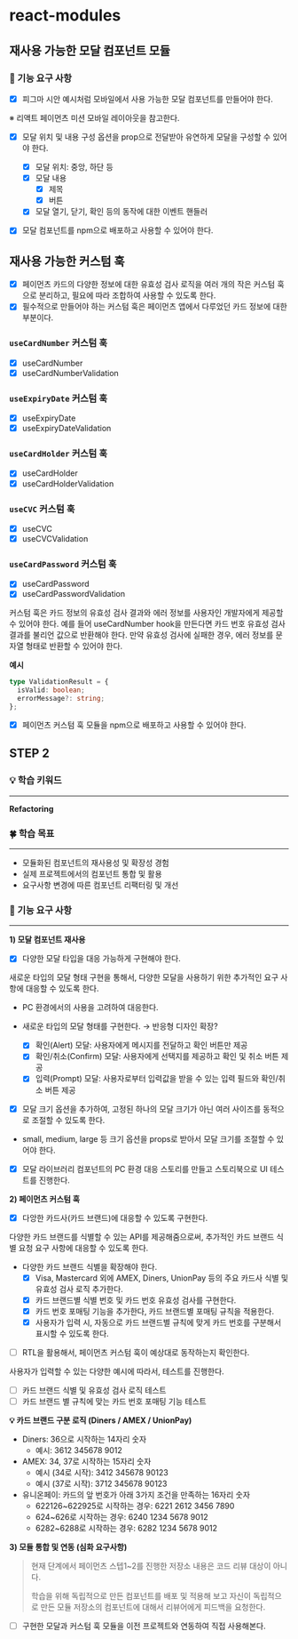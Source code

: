 # react-modules

## 재사용 가능한 모달 컴포넌트 모듈

### 🎯 기능 요구 사항

- [x] 피그마 시안 예시처럼 모바일에서 사용 가능한 모달 컴포넌트를 만들어야 한다.

※ 리액트 페이먼츠 미션 모바일 레이아웃을 참고한다.

- [x] 모달 위치 및 내용 구성 옵션을 prop으로 전달받아 유연하게 모달을 구성할 수 있어야 한다.

  - [x] 모달 위치: 중앙, 하단 등
  - [x] 모달 내용
    - [x] 제목
    - [x] 버튼
  - [x] 모달 열기, 닫기, 확인 등의 동작에 대한 이벤트 핸들러

- [x] 모달 컴포넌트를 npm으로 배포하고 사용할 수 있어야 한다.

## 재사용 가능한 커스텀 훅

- [x] 페이먼츠 카드의 다양한 정보에 대한 유효성 검사 로직을 여러 개의 작은 커스텀 훅으로 분리하고, 필요에 따라 조합하여 사용할 수 있도록 한다.
- [x] 필수적으로 만들어야 하는 커스텀 훅은 페이먼츠 앱에서 다루었던 카드 정보에 대한 부분이다.

### `useCardNumber` 커스텀 훅

- [x] useCardNumber
- [x] useCardNumberValidation

### `useExpiryDate` 커스텀 훅

- [x] useExpiryDate
- [x] useExpiryDateValidation

### `useCardHolder` 커스텀 훅

- [x] useCardHolder
- [x] useCardHolderValidation

### `useCVC` 커스텀 훅

- [x] useCVC
- [x] useCVCValidation

### `useCardPassword` 커스텀 훅

- [x] useCardPassword
- [x] useCardPasswordValidation

커스텀 훅은 카드 정보의 유효성 검사 결과와 에러 정보를 사용자인 개발자에게
제공할 수 있어야 한다. 예를 들어 useCardNumber hook을 만든다면 카드 번호 유효성 검사 결과를 불리언 값으로 반환해야 한다. 만약 유효성 검사에 실패한 경우, 에러 정보를 문자열 형태로 반환할 수 있어야 한다.

**예시**

```ts
type ValidationResult = {
  isValid: boolean;
  errorMessage?: string;
};
```

- [x] 페이먼츠 커스텀 훅 모듈을 npm으로 배포하고 사용할 수 있어야 한다.

## STEP 2

### 💡 학습 키워드

---

**Refactoring**

### 🍀 학습 목표

---

- 모듈화된 컴포넌트의 재사용성 및 확장성 경험
- 실제 프로젝트에서의 컴포넌트 통합 및 활용
- 요구사항 변경에 따른 컴포넌트 리팩터링 및 개선

### 📂 기능 요구 사항

---

**1) 모달 컴포넌트 재사용**

- [x] 다양한 모달 타입을 대응 가능하게 구현해야 한다.

새로운 타입의 모달 형태 구현을 통해서, 다양한 모달을 사용하기 위한 추가적인 요구 사항에 대응할 수 있도록 한다.

- PC 환경에서의 사용을 고려하여 대응한다.
- 새로운 타입의 모달 형태를 구현한다. → 반응형 디자인 확장?

  - [x] 확인(Alert) 모달: 사용자에게 메시지를 전달하고 확인 버튼만 제공
  - [x] 확인/취소(Confirm) 모달: 사용자에게 선택지를 제공하고 확인 및 취소 버튼 제공
  - [x] 입력(Prompt) 모달: 사용자로부터 입력값을 받을 수 있는 입력 필드와 확인/취소 버튼 제공

- [x] 모달 크기 옵션을 추가하여, 고정된 하나의 모달 크기가 아닌 여러 사이즈를 동적으로 조절할 수 있도록 한다.
- small, medium, large 등 크기 옵션을 props로 받아서 모달 크기를 조절할 수 있어야 한다.

- [x] 모달 라이브러리 컴포넌트의 PC 환경 대응 스토리를 만들고 스토리북으로 UI 테스트를 진행한다.

**2) 페이먼츠 커스텀 훅**

- [x] 다앙한 카드사(카드 브랜드)에 대응할 수 있도록 구현한다.

다양한 카드 브랜드를 식별할 수 있는 API를 제공해줌으로써, 추가적인 카드 브랜드 식별 요청 요구 사항에 대응할 수 있도록 한다.

- 다양한 카드 브랜드 식별을 확장해야 한다.
  - [x] Visa, Mastercard 외에 AMEX, Diners, UnionPay 등의 주요 카드사 식별 및 유효성 검사 로직 추가한다.
  - [x] 카드 브랜드별 식별 번호 및 카드 번호 유효성 검사를 구현한다.
  - [x] 카드 번호 포매팅 기능을 추가한다, 카드 브랜드별 포매팅 규칙을 적용한다.
  - [x] 사용자가 입력 시, 자동으로 카드 브랜드별 규칙에 맞게 카드 번호를 구분해서 표시할 수 있도록 한다.
- [ ] RTL을 활용해서, 페이먼츠 커스텀 훅이 예상대로 동작하는지 확인한다.

사용자가 입력할 수 있는 다양한 예시에 따라서, 테스트를 진행한다.

- [ ] 카드 브랜드 식별 및 유효성 검사 로직 테스트
- [ ] 카드 브랜드 별 규칙에 맞는 카드 번호 포매팅 기능 테스트

**💡 카드 브랜드 구분 로직 (Diners / AMEX / UnionPay)**

- Diners: 36으로 시작하는 14자리 숫자
  - 예시: 3612 345678 9012
- AMEX: 34, 37로 시작하는 15자리 숫자
  - 예시 (34로 시작): 3412 345678 90123
  - 예시 (37로 시작): 3712 345678 90123
- 유니온페이: 카드의 앞 번호가 아래 3가지 조건을 만족하는 16자리 숫자
  - 622126~622925로 시작하는 경우: 6221 2612 3456 7890
  - 624~626로 시작하는 경우: 6240 1234 5678 9012
  - 6282~6288로 시작하는 경우: 6282 1234 5678 9012

**3) 모듈 통합 및 연동 (심화 요구사항)**

> 현재 단계에서 페이먼츠 스텝1~2를 진행한 저장소 내용은 코드 리뷰 대상이 아니다.
>
> 학습을 위해 독립적으로 만든 컴포넌트를 배포 및 적용해 보고 자신이 독립적으로 만든 모듈 저장소의 컴포넌트에 대해서 리뷰어에게 피드백을 요청한다.

- [ ] 구현한 모달과 커스텀 훅 모듈을 이전 프로젝트와 연동하여 직접 사용해본다.

